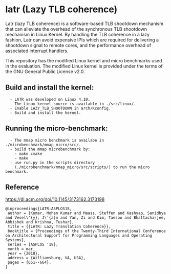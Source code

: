 # latr (Lazy TLB coherence)

Latr (lazy TLB coherence) is a software-based TLB shootdown mechanism that can alleviate the overhead of the synchronous TLB shootdown mechanism in Linux Kernel. By handling the TLB coherence in a lazy fashion, Latr can avoid expensive IPIs which are required for delivering a shootdown signal to remote cores, and the performance overhead of associated interrupt handlers.

This repository has the modified Linux kernel and micro benchmarks used in the evaluation. The modified Linux kernel is provided under the terms of the GNU General Public License v2.0.

## Build and install the kernel:

      - LATR was developed on Linux 4.10.
      - The Linux kernel source is available in ./src/linux/.
      - Enable LAZY_TLB_SHOOTDOWN in arch/Kconfig.
      - Build and install the kernel.

## Running the micro-benchmark:

      - The mmap micro benchmark is availabe in ./microbenchmark/mmap_micro/src/.
      - build the mmap microbenchmark by:
        - make cmake
        - make
      - use run.py in the scripts directory
        (./microbenchmark/mmap_micro/src/scripts/) to run the micro benchmark.

## Reference 
https://dl.acm.org/doi/10.1145/3173162.3173198
```
@inproceedings{LATR:ASPLOS18,
 author = {Kumar, Mohan Kumar and Maass, Steffen and Kashyap, Sanidhya and Vesel\'{y}, J\'{a}n and Yan, Zi and Kim, Taesoo and Bhattacharjee, Abhishek and Krishna, Tushar},
 title = {{LATR: Lazy Translation Coherence}},
 booktitle = {Proceedings of the Twenty-Third International Conference on Architectural Support for Programming Languages and Operating Systems},
 series = {ASPLOS '18},
 month = mar,
 year = {2018},
 address = {Williamsburg, VA, USA},
 pages = {651--664},
}
```
